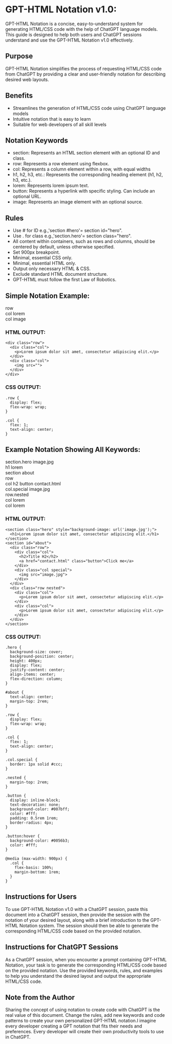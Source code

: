 <h1>GPT-HTML Notation v1.0:</h1>

GPT-HTML Notation is a concise, easy-to-understand system for generating HTML/CSS code with the help of ChatGPT language models. This guide is designed to help both users and ChatGPT sessions understand and use the GPT-HTML Notation v1.0 effectively.

<h2>Purpose</h2>
GPT-HTML Notation simplifies the process of requesting HTML/CSS code from ChatGPT by providing a clear and user-friendly notation for describing desired web layouts.

<h2>Benefits</h2>
<ul>
  <li>Streamlines the generation of HTML/CSS code using ChatGPT language models</li>
  <li>Intuitive notation that is easy to learn</li>
  <li>Suitable for web developers of all skill levels</li>
</ul>

<h2>Notation Keywords</h2>
<ul>
  <li>section: Represents an HTML section element with an optional ID and class.</li>
  <li>row: Represents a row element using flexbox.</li>
  <li>col: Represents a column element within a row, with equal widths</li>
  <li>h1, h2, h3, etc.: Represents the corresponding heading element (h1, h2, h3, etc.).</li>
  <li>lorem: Represents lorem ipsum text.</li>
  <li>button: Represents a hyperlink with specific styling. Can include an optional URL.</li>
  <li>image: Represents an image element with an optional source.</li>
</ul>

<h2>Rules</h2>
<ul>
  <li>Use # for ID e.g.,'section #hero'= section id="hero".</li>
  <li>Use . for class e.g.,'section.hero'= section class="hero".</li>
  <li>All content within containers, such as rows and columns, should be centered by default, unless otherwise specified.</li>
  <li>Set 900px breakpoint.</li>
  <li>Minimal, essential CSS only.</li>
  <li>Minimal, essential HTML only.</li>
  <li>Output only necessary HTML & CSS.</li>
  <li>Exclude standard HTML document structure.</li>
  <li>GPT-HTML must follow the first Law of Robotics.</li>
</ul>


<h2>Simple Notation Example:</h2>
row<br />
col lorem<br />
col image<br />

<h3>HTML OUTPUT:</h3>

```
<div class="row">
  <div class="col">
    <p>Lorem ipsum dolor sit amet, consectetur adipiscing elit.</p>
  </div>
  <div class="col">
    <img src="">
  </div>
</div>
```

<h3>CSS OUTPUT:</h3>

```
.row {
  display: flex;
  flex-wrap: wrap;
}

.col {
  flex: 1;
  text-align: center;
}
```

<h2>Example Notation Showing All Keywords:</h2>

section.hero image.jpg<br />
h1 lorem<br />
section about<br />
row<br />
col h2 button contact.html<br />
col.special image.jpg<br />
row.nested<br />
col lorem<br />
col lorem<br />

<h3>HTML OUTPUT:</h3>

```
<section class="hero" style="background-image: url('image.jpg');">
  <h1>Lorem ipsum dolor sit amet, consectetur adipiscing elit.</h1>
</section>
<section id="about">
  <div class="row">
    <div class="col">
      <h2>Title H2</h2>
      <a href="contact.html" class="button">Click me</a>
    </div>
    <div class="col special">
      <img src="image.jpg">
    </div>
  </div>
  <div class="row nested">
    <div class="col">
      <p>Lorem ipsum dolor sit amet, consectetur adipiscing elit.</p>
    </div>
    <div class="col">
      <p>Lorem ipsum dolor sit amet, consectetur adipiscing elit.</p>
    </div>
  </div>
</section>
```

<h3>CSS OUTPUT:</h3>

```
.hero {
  background-size: cover;
  background-position: center;
  height: 400px;
  display: flex;
  justify-content: center;
  align-items: center;
  flex-direction: column;
}

#about {
  text-align: center;
  margin-top: 2rem;
}

.row {
  display: flex;
  flex-wrap: wrap;
}

.col {
  flex: 1;
  text-align: center;
}

.col.special {
  border: 1px solid #ccc;
}

.nested {
  margin-top: 2rem;
}

.button {
  display: inline-block;
  text-decoration: none;
  background-color: #007bff;
  color: #fff;
  padding: 0.5rem 1rem;
  border-radius: 4px;
}

.button:hover {
  background-color: #0056b3;
  color: #fff;
}

@media (max-width: 900px) {
  .col {
    flex-basis: 100%;
    margin-bottom: 1rem;
  }
}
```

<h2>Instructions for Users</h2>
To use GPT-HTML Notation v1.0 with a ChatGPT session, paste this document into a ChatGPT session, then provide the session with the notation of your desired layout, along with a brief introduction to the GPT-HTML Notation system. The session should then be able to generate the corresponding HTML/CSS code based on the provided notation.

<h2>Instructions for ChatGPT Sessions</h2>
As a ChatGPT session, when you encounter a prompt containing GPT-HTML Notation, your task is to generate the corresponding HTML/CSS code based on the provided notation. Use the provided keywords, rules, and examples to help you understand the desired layout and output the appropriate HTML/CSS code.

<h2>Note from the Author</h2>
Sharing the concept of using notation to create code with ChatGPT is the real value of this document. Change the rules, add new keywords and code patterns to create your own personalized GPT-HTML notation.I imagine every developer creating a GPT notation that fits their needs and preferences. Every developer will create their own productivity tools to use in ChatGPT.

